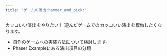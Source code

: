 ```yaml
---
title: 'ゲームの演出:hammer_and_pick:'
---
```


カッコいい演出をやりたい！
遊んだゲームでのカッコいい演出を模倣したくなります。

- 自作のゲームへの実装方法について検討します。
- Phaser Exampleにある演出項目の分類




